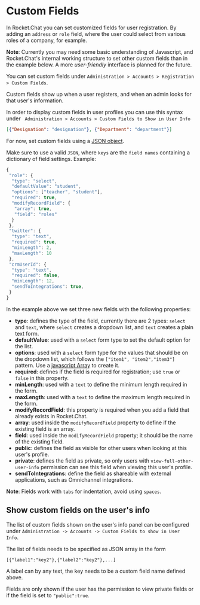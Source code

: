 # Custom Fields

In Rocket.Chat you can set customized fields for user registration. By adding an `address` or `role` field, where the user could select from various roles of a company, for example.

**Note**: Currently you may need some basic understanding of Javascript, and Rocket.Chat's internal working structure to set other custom fields than in the example below. A more _user-friendly_ interface is planned for the future.

You can set custom fields under `Administration > Accounts > Registration > Custom Fields`.

Custom fields show up when a user registers, and when an admin looks for that user's information.

<!-- https://github.com/RocketChat/Rocket.Chat/issues/2304#issuecomment-392265826 -->
In order to display custom fields in user profiles you can use this syntax under ` Administration > Accounts > Custom Fields to Show in User Info`

```json
[{"Designation": "designation"}, {"Department": "department"}]
```

For now, set custom fields using a [JSON object](https://developer.mozilla.org/en-US/docs/Learn/JavaScript/Objects/JSON).

Make sure to use a valid `JSON`, where `keys` are the `field names` containing a dictionary of field settings. Example:

```javascript
{
 "role": {
  "type": "select",
  "defaultValue": "student",
  "options": ["teacher", "student"],
  "required": true,
  "modifyRecordField": {
   "array": true,
   "field": "roles"
  }
 },
 "twitter": {
  "type": "text",
  "required": true,
  "minLength": 2,
  "maxLength": 10
 },
 "crmUserId": {
  "type": "text",
  "required": false,
  "minLength": 12,
  "sendToIntegrations": true,
 }
}
```

In the example above we set three new fields with the following properties:

* **type**: defines the type of the field, currently there are 2 types: `select` and `text`, where `select` creates a dropdown list, and `text` creates a plain text form.
* **defaultValue**: used with a `select` form type to set the default option for the list.
* **options**: used with a `select` form type for the values that should be on the dropdown list, which follows the `["item1", "item2","item3"]` pattern. Use a [javascript Array](https://developer.mozilla.org/en-US/docs/Web/JavaScript/Reference/Global_Objects/Array) to create it.
* **required**: defines if the field is required for registration; use `true` or `false` in this property.
* **minLength**: used with a `text` to define the minimum length required in the form.
* **maxLength**: used with a `text` to define the maximum length required in the form.
* **modifyRecordField**: this property is required when you add a field that already exists in Rocket.Chat.
* **array**: used inside the `modifyRecordField` property to define if the existing field is an array.
* **field**: used inside the `modifyRecordField` property; it should be the name of the existing field.
* **public**: defines the field as visible for other users when looking at this user's profile.
* **private**: defines the field as private, so only users with `view-full-other-user-info` permission can see this field when viewing this user's profile.
* **sendToIntegrations**: define the field as shareable with external applications, such as Omnichannel integrations.

**Note**: Fields work with `tabs` for indentation, avoid using `spaces`.

## Show custom fields on the user's info

The list of custom fields shown on the user's info panel can be configured under `Administration -> Accounts -> Custom Fields to show in User Info`.

The list of fields needs to be specified as JSON array in the form

```text
[{"label1":"key2"},{"label2":"key2"},...]
```

A label can by any text, the key needs to be a custom field name defined above.

Fields are only shown if the user has the permission to view private fields or if the field is set to `"public":true`.

